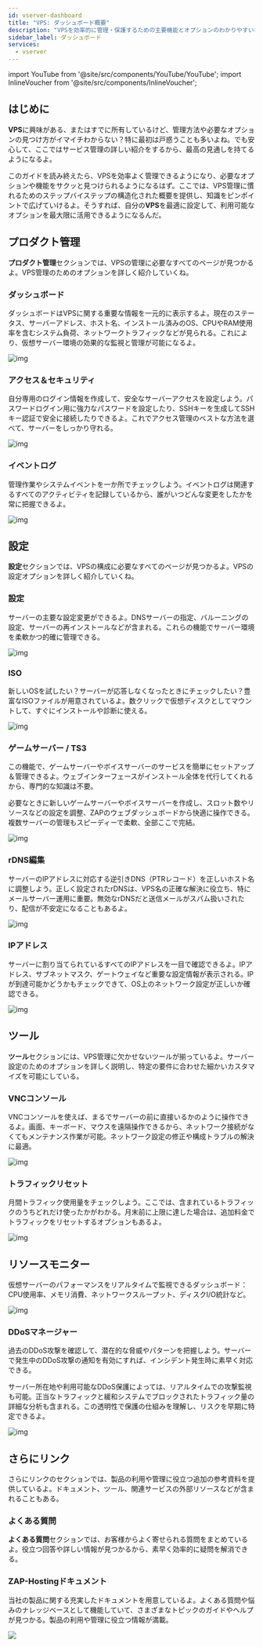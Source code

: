 ```yaml
---
id: vserver-dashboard
title: "VPS: ダッシュボード概要"
description: "VPSを効率的に管理・保護するための主要機能とオプションのわかりやすい概要 → 今すぐ詳しく学ぼう"
sidebar_label: ダッシュボード
services:
  - vserver
---
```


import YouTube from '@site/src/components/YouTube/YouTube';
import InlineVoucher from '@site/src/components/InlineVoucher';

## はじめに

**VPS**に興味がある、またはすでに所有しているけど、管理方法や必要なオプションの見つけ方がイマイチわからない？特に最初は戸惑うことも多いよね。でも安心して、ここではサービス管理の詳しい紹介をするから、最高の見通しを持てるようになるよ。

このガイドを読み終えたら、VPSを効率よく管理できるようになり、必要なオプションや機能をサクッと見つけられるようになるはず。ここでは、VPS管理に慣れるためのステップバイステップの構造化された概要を提供し、知識をピンポイントで広げていけるよ。そうすれば、自分の**VPS**を最適に設定して、利用可能なオプションを最大限に活用できるようになるんだ。



## プロダクト管理

**プロダクト管理**セクションでは、VPSの管理に必要なすべてのページが見つかるよ。VPS管理のためのオプションを詳しく紹介していくね。 



### ダッシュボード

ダッシュボードはVPSに関する重要な情報を一元的に表示するよ。現在のステータス、サーバーアドレス、ホスト名、インストール済みのOS、CPUやRAM使用率を含むシステム負荷、ネットワークトラフィックなどが見られる。これにより、仮想サーバー環境の効果的な監視と管理が可能になるよ。

![img](https://screensaver01.zap-hosting.com/index.php/s/JfJKCwtG9opJZ2H/preview)



### アクセス＆セキュリティ

自分専用のログイン情報を作成して、安全なサーバーアクセスを設定しよう。パスワードログイン用に強力なパスワードを設定したり、SSHキーを生成してSSHキー認証で安全に接続したりできるよ。これでアクセス管理のベストな方法を選べて、サーバーをしっかり守れる。

![img](https://screensaver01.zap-hosting.com/index.php/s/KR2KBzfm7kre6mN/preview)



### イベントログ

管理作業やシステムイベントを一か所でチェックしよう。イベントログは関連するすべてのアクティビティを記録しているから、誰がいつどんな変更をしたかを常に把握できるよ。

![img](https://screensaver01.zap-hosting.com/index.php/s/w9AHMNnPtBtZY2L/preview)



## 設定

**設定**セクションでは、VPSの構成に必要なすべてのページが見つかるよ。VPSの設定オプションを詳しく紹介していくね。

### 設定

サーバーの主要な設定変更ができるよ。DNSサーバーの指定、バルーニングの設定、サーバーの再インストールなどが含まれる。これらの機能でサーバー環境を柔軟かつ的確に管理できる。

![img](https://screensaver01.zap-hosting.com/index.php/s/esY87qKYozR4mj9/preview)



### ISO

新しいOSを試したい？サーバーが応答しなくなったときにチェックしたい？豊富なISOファイルが用意されているよ。数クリックで仮想ディスクとしてマウントして、すぐにインストールや診断に使える。

![img](https://screensaver01.zap-hosting.com/index.php/s/Ti4CNm3qp8ka6Tw/preview)

### ゲームサーバー / TS3

この機能で、ゲームサーバーやボイスサーバーのサービスを簡単にセットアップ＆管理できるよ。ウェブインターフェースがインストール全体を代行してくれるから、専門的な知識は不要。

必要なときに新しいゲームサーバーやボイスサーバーを作成し、スロット数やリソースなどの設定を調整、ZAPのウェブダッシュボードから快適に操作できる。複数サーバーの管理もスピーディーで柔軟、全部ここで完結。

![img](https://screensaver01.zap-hosting.com/index.php/s/dQ6d8LctpNcsd6H/preview)



### rDNS編集

サーバーのIPアドレスに対応する逆引きDNS（PTRレコード）を正しいホスト名に調整しよう。正しく設定されたrDNSは、VPS名の正確な解決に役立ち、特にメールサーバー運用に重要。無効なrDNSだと送信メールがスパム扱いされたり、配信が不安定になることもあるよ。

![img](https://screensaver01.zap-hosting.com/index.php/s/jmG7RJHoA22dtpx/preview)



### IPアドレス

サーバーに割り当てられているすべてのIPアドレスを一目で確認できるよ。IPアドレス、サブネットマスク、ゲートウェイなど重要な設定情報が表示される。IPが到達可能かどうかもチェックできて、OS上のネットワーク設定が正しいか確認できる。

![img](https://screensaver01.zap-hosting.com/index.php/s/8gWkFMJFpBPNwiW/preview)



## ツール

**ツール**セクションには、VPS管理に欠かせないツールが揃っているよ。サーバー設定のためのオプションを詳しく説明し、特定の要件に合わせた細かいカスタマイズを可能にしている。

### VNCコンソール

VNCコンソールを使えば、まるでサーバーの前に直接いるかのように操作できるよ。画面、キーボード、マウスを遠隔操作できるから、ネットワーク接続がなくてもメンテナンス作業が可能。ネットワーク設定の修正や構成トラブルの解決に最適。

![img](https://screensaver01.zap-hosting.com/index.php/s/pdiHAkFJGYTmdjp/download)

### トラフィックリセット

月間トラフィック使用量をチェックしよう。ここでは、含まれているトラフィックのうちどれだけ使ったかがわかる。月末前に上限に達した場合は、追加料金でトラフィックをリセットするオプションもあるよ。

![img](https://screensaver01.zap-hosting.com/index.php/s/AjQ7xFjGBHLBJY7/preview)



## リソースモニター

仮想サーバーのパフォーマンスをリアルタイムで監視できるダッシュボード：CPU使用率、メモリ消費、ネットワークスループット、ディスクI/O統計など。

![img](https://screensaver01.zap-hosting.com/index.php/s/aQWRa6yEbF7BbEC/preview)





### DDoSマネージャー

過去のDDoS攻撃を確認して、潜在的な脅威やパターンを把握しよう。サーバーで発生中のDDoS攻撃の通知を有効にすれば、インシデント発生時に素早く対応できる。

サーバー所在地や利用可能なDDoS保護によっては、リアルタイムでの攻撃監視も可能。正当なトラフィックと緩和システムでブロックされたトラフィック量の詳細な分析も含まれる。この透明性で保護の仕組みを理解し、リスクを早期に特定できるよ。

![img](https://screensaver01.zap-hosting.com/index.php/s/ScCCCY52CMLgfyE/preview)





## さらにリンク
さらにリンクのセクションでは、製品の利用や管理に役立つ追加の参考資料を提供しているよ。ドキュメント、ツール、関連サービスの外部リソースなどが含まれることもある。

### よくある質問
**よくある質問**セクションでは、お客様からよく寄せられる質問をまとめているよ。役立つ回答や詳しい情報が見つかるから、素早く効率的に疑問を解消できる。

### ZAP-Hostingドキュメント
当社の製品に関する充実したドキュメントを用意しているよ。よくある質問や悩みのナレッジベースとして機能していて、さまざまなトピックのガイドやヘルプが見つかる。製品の利用や管理に役立つ情報が満載。

![](https://screensaver01.zap-hosting.com/index.php/s/n48ct6aZBrNq7eT/preview)


<InlineVoucher />